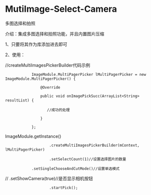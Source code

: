 # MutiImage-Select-Camera
多图选择和拍照

介绍：集成多图选择和拍照功能，并且内置图片压缩

1、只要将其作为库添加进去即可

2、使用： 

//createMultiImagesPickerBuilder代码示例
                
                ImageModule.MultiPagerPicker lMultiPagerPicker = new ImageModule.MultiPagerPicker() {
                  
                    @Override
                   
                    public void onImagePickSucc(ArrayList<String> resultList) {
                   
                       //成功的处理
                   
                    }
               
                };

ImageModule.getInstance()
                       
                        .createMultiImagesPickerBuilder(mContext, lMultiPagerPicker)
                       
                        .setSelectCount(1)//设置选择图片的数量
                
                .setSingleChooseAndCutMode()//设置单选模式

//                .setShowCamera(true)//是否显示相机按钮

                        .startPick();
